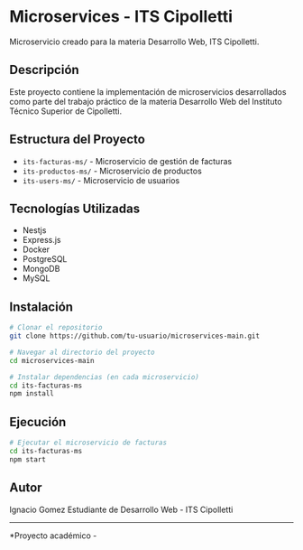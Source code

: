 # Microservices - ITS Cipolletti

Microservicio creado para la materia Desarrollo Web, ITS Cipolletti.

## Descripción

Este proyecto contiene la implementación de microservicios desarrollados como parte del trabajo práctico de la materia Desarrollo Web del Instituto Técnico Superior de Cipolletti.

## Estructura del Proyecto

- `its-facturas-ms/` - Microservicio de gestión de facturas
- `its-productos-ms/` - Microservicio de productos
- `its-users-ms/` - Microservicio de usuarios

## Tecnologías Utilizadas

- Nestjs
- Express.js
- Docker  
- PostgreSQL
- MongoDB
- MySQL

## Instalación

```bash
# Clonar el repositorio
git clone https://github.com/tu-usuario/microservices-main.git

# Navegar al directorio del proyecto
cd microservices-main

# Instalar dependencias (en cada microservicio)
cd its-facturas-ms
npm install
```

## Ejecución

```bash
# Ejecutar el microservicio de facturas
cd its-facturas-ms
npm start
```

## Autor

Ignacio Gomez Estudiante de Desarrollo Web - ITS Cipolletti

---

*Proyecto académico -
